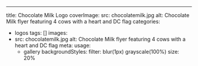 ---
title: Chocolate Milk Logo
coverImage:
  src: chocolatemilk.jpg
  alt: Chocolate Milk flyer featuring 4 cows with a heart and DC flag
categories:
- logos
tags: []
images:
- src: chocolatemilk.jpg
  alt: Chocolate Milk flyer featuring 4 cows with a heart and DC flag
  meta:
    usage:
    - gallery
    backgroundStyles:
      filter: blur(1px) grayscale(100%)
      size: 20%